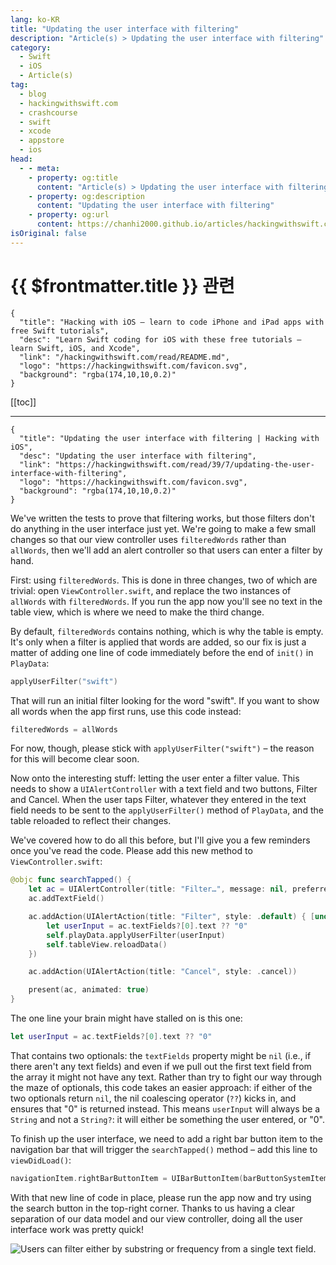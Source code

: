 ```yaml
---
lang: ko-KR
title: "Updating the user interface with filtering"
description: "Article(s) > Updating the user interface with filtering"
category:
  - Swift
  - iOS
  - Article(s)
tag: 
  - blog
  - hackingwithswift.com
  - crashcourse
  - swift
  - xcode
  - appstore
  - ios  
head:
  - - meta:
    - property: og:title
      content: "Article(s) > Updating the user interface with filtering"
    - property: og:description
      content: "Updating the user interface with filtering"
    - property: og:url
      content: https://chanhi2000.github.io/articles/hackingwithswift.com/read/39/07-updating-the-user-interface-with-filtering.html
isOriginal: false
---
```


# {{ $frontmatter.title }} 관련

```component VPCard
{
  "title": "Hacking with iOS – learn to code iPhone and iPad apps with free Swift tutorials",
  "desc": "Learn Swift coding for iOS with these free tutorials – learn Swift, iOS, and Xcode",
  "link": "/hackingwithswift.com/read/README.md",
  "logo": "https://hackingwithswift.com/favicon.svg",
  "background": "rgba(174,10,10,0.2)"
}
```

[[toc]]

---

```component VPCard
{
  "title": "Updating the user interface with filtering | Hacking with iOS",
  "desc": "Updating the user interface with filtering",
  "link": "https://hackingwithswift.com/read/39/7/updating-the-user-interface-with-filtering",
  "logo": "https://hackingwithswift.com/favicon.svg",
  "background": "rgba(174,10,10,0.2)"
}
```

We've written the tests to prove that filtering works, but those filters don't do anything in the user interface just yet. We're going to make a few small changes so that our view controller uses `filteredWords` rather than `allWords`, then we'll add an alert controller so that users can enter a filter by hand.

First: using `filteredWords`. This is done in three changes, two of which are trivial: open <FontIcon icon="fa-brands fa-swift"/>`ViewController.swift`, and replace the two instances of `allWords` with `filteredWords`. If you run the app now you'll see no text in the table view, which is where we need to make the third change.

By default, `filteredWords` contains nothing, which is why the table is empty. It's only when a filter is applied that words are added, so our fix is just a matter of adding one line of code immediately before the end of `init()` in `PlayData`:

```swift
applyUserFilter("swift")
```

That will run an initial filter looking for the word "swift". If you want to show all words when the app first runs, use this code instead:

```swift
filteredWords = allWords
```

For now, though, please stick with `applyUserFilter("swift")` – the reason for this will become clear soon.

Now onto the interesting stuff: letting the user enter a filter value. This needs to show a `UIAlertController` with a text field and two buttons, Filter and Cancel. When the user taps Filter, whatever they entered in the text field needs to be sent to the `applyUserFilter()` method of `PlayData`, and the table reloaded to reflect their changes.

We've covered how to do all this before, but I'll give you a few reminders once you've read the code. Please add this new method to <FontIcon icon="fa-brands fa-swift"/>`ViewController.swift`:

```swift
@objc func searchTapped() {
    let ac = UIAlertController(title: "Filter…", message: nil, preferredStyle: .alert)
    ac.addTextField()

    ac.addAction(UIAlertAction(title: "Filter", style: .default) { [unowned self] _ in
        let userInput = ac.textFields?[0].text ?? "0"
        self.playData.applyUserFilter(userInput)
        self.tableView.reloadData()
    })

    ac.addAction(UIAlertAction(title: "Cancel", style: .cancel))

    present(ac, animated: true)
}
```

The one line your brain might have stalled on is this one:

```swift
let userInput = ac.textFields?[0].text ?? "0"
```

That contains two optionals: the `textFields` property might be `nil` (i.e., if there aren't any text fields) and even if we pull out the first text field from the array it might not have any text. Rather than try to fight our way through the maze of optionals, this code takes an easier approach: if either of the two optionals return `nil`, the nil coalescing operator (`??`) kicks in, and ensures that "0" is returned instead. This means `userInput` will always be a `String` and not a `String?`: it will either be something the user entered, or "0".

To finish up the user interface, we need to add a right bar button item to the navigation bar that will trigger the `searchTapped()` method – add this line to `viewDidLoad()`:

```swift
navigationItem.rightBarButtonItem = UIBarButtonItem(barButtonSystemItem: .search, target: self, action: #selector(searchTapped))
```

With that new line of code in place, please run the app now and try using the search button in the top-right corner. Thanks to us having a clear separation of our data model and our view controller, doing all the user interface work was pretty quick!

![Users can filter either by substring or frequency from a single text field.](https://hackingwithswift.com/img/books/hws/39-12@2x.png)

